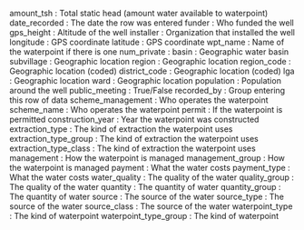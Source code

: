 amount_tsh : Total static head (amount water available to waterpoint)
date_recorded : The date the row was entered
funder : Who funded the well
gps_height : Altitude of the well
installer : Organization that installed the well
longitude : GPS coordinate
latitude : GPS coordinate
wpt_name : Name of the waterpoint if there is one
num_private :
basin : Geographic water basin
subvillage : Geographic location
region : Geographic location
region_code : Geographic location (coded)
district_code : Geographic location (coded)
lga : Geographic location
ward : Geographic location
population : Population around the well
public_meeting : True/False
recorded_by : Group entering this row of data
scheme_management : Who operates the waterpoint
scheme_name : Who operates the waterpoint
permit : If the waterpoint is permitted
construction_year : Year the waterpoint was constructed
extraction_type : The kind of extraction the waterpoint uses
extraction_type_group : The kind of extraction the waterpoint uses
extraction_type_class : The kind of extraction the waterpoint uses
management : How the waterpoint is managed
management_group : How the waterpoint is managed
payment : What the water costs
payment_type : What the water costs
water_quality : The quality of the water
quality_group : The quality of the water
quantity : The quantity of water
quantity_group : The quantity of water
source : The source of the water
source_type : The source of the water
source_class : The source of the water
waterpoint_type : The kind of waterpoint
waterpoint_type_group : The kind of waterpoint

